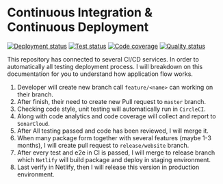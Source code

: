 # Continuous Integration & Continuous Deployment

[![Deployment status][netlify-status-img]][netlify-status-link] [![Test status][circleci-status-img]][circleci-status-link] [![Code coverage][coverage-status-img]][coverage-status-link] [![Quality status][sonarcloud-status-img]][sonarcloud-link]

This repository has connected to several CI/CD services. In order to automatically all testing deployment process. I will breakdown on this documentation for you to understand how application flow works.

1. Developer will create new branch call `feature/<name>` can working on their branch.
2. After finish, their need to create new Pull request to `master` branch.
3. Checking code style, unit testing will automatically run in `CircleCI`.
4. Along with code analytics and code coverage will collect and report to `SonarCloud`.
5. After All testing passed and code has been reviewed, I will merge it.
6. When many package form together with several features (maybe 1-3 months), I will create pull request to `release/website` branch.
7. After every test and e2e in CI is passed, I will merge to release branch which `Netlify` will build package and deploy in staging environment.
8. Last verify in Netlify, then I will release this version in production environment.


<!-- netlify links -->
[netlify-status-link]: https://app.netlify.com/sites/kamontat/deploys
[netlify-status-img]: https://img.shields.io/netlify/1a3194ab-0c6d-4bae-887f-caf7e1be6dea?logo=netlify&logoColor=white&style=flat-square

<!-- circleci links -->
[circleci-status-link]: https://app.circleci.com/pipelines/github/kamontat/kamontat
[circleci-status-img]: https://img.shields.io/circleci/build/github/kamontat/kamontat/master?label=circleci&logo=circleci&style=flat-square

<!-- code coverage links -->
[coverage-status-link]: https://sonarcloud.io/component_measures?id=kamontat_kamontat&metric=Coverage
[coverage-status-img]: https://img.shields.io/sonar/coverage/kamontat_kamontat?logo=sonarcloud&logoColor=white&server=https%3A%2F%2Fsonarcloud.io&style=flat-square

[sonarcloud-link]: https://sonarcloud.io/dashboard?id=kamontat_kamontat
[sonarcloud-status-img]: https://img.shields.io/sonar/quality_gate/kamontat_kamontat?server=https%3A%2F%2Fsonarcloud.io&label=quality&logo=sonarcloud&logoColor=white&style=flat-square